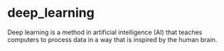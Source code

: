 # deep_learning
Deep learning is a method in artificial intelligence (AI) that teaches computers to process data in a way that is inspired by the human brain.
